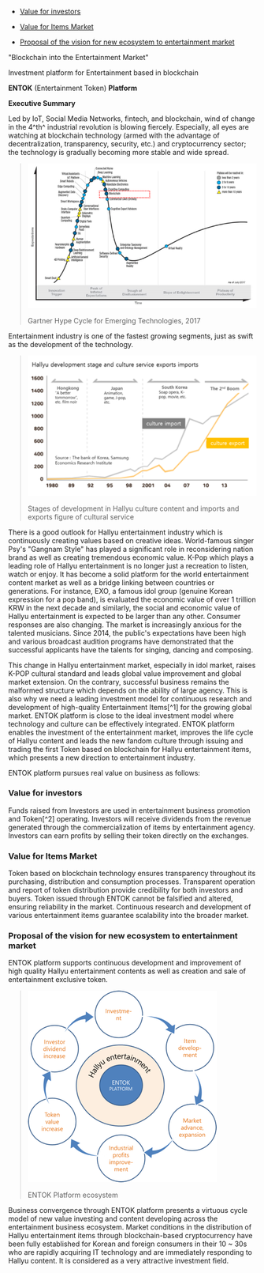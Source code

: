 -	[Value for investors](#value-for-investors)

-	[Value for Items Market](#value-for-items-market)

-	[Proposal of the vision for new ecosystem to entertainment market](#proposal-of-the-vision-for-new-ecosystem-to-entertainment-market)

"Blockchain into the Entertainment Market"

Investment platform for Entertainment based in blockchain

**ENTOK** (Entertainment Token) **Platform**

**Executive Summary**

Led by IoT, Social Media Networks, fintech, and blockchain, wind of change in the 4^th^ industrial revolution is blowing fiercely. Especially, all eyes are watching at blockchain technology (armed with the advantage of decentralization, transparency, security, etc.) and cryptocurrency sector; the technology is gradually becoming more stable and wide spread.

> ![](media/image2.png)
>
> Gartner Hype Cycle for Emerging Technologies, 2017

Entertainment industry is one of the fastest growing segments, just as swift as the development of the technology.

> ![](media/image3.png)
>
> Stages of development in Hallyu culture content and imports and exports figure of cultural service

There is a good outlook for Hallyu entertainment industry which is continuously creating values based on creative ideas. World-famous singer Psy\'s \"Gangnam Style\" has played a significant role in reconsidering nation brand as well as creating tremendous economic value. K-Pop which plays a leading role of Hallyu entertainment is no longer just a recreation to listen, watch or enjoy. It has become a solid platform for the world entertainment content market as well as a bridge linking between countries or generations. For instance, EXO, a famous idol group (genuine Korean expression for a pop band), is evaluated the economic value of over 1 trillion KRW in the next decade and similarly, the social and economic value of Hallyu entertainment is expected to be larger than any other. Consumer responses are also changing. The market is increasingly anxious for the talented musicians. Since 2014, the public's expectations have been high and various broadcast audition programs have demonstrated that the successful applicants have the talents for singing, dancing and composing.

This change in Hallyu entertainment market, especially in idol market, raises K-POP cultural standard and leads global value improvement and global market extension. On the contrary, successful business remains the malformed structure which depends on the ability of large agency. This is also why we need a leading investment model for continuous research and development of high-quality Entertainment Items[^1] for the growing global market. ENTOK platform is close to the ideal investment model where technology and culture can be effectively integrated. ENTOK platform enables the investment of the entertainment market, improves the life cycle of Hallyu content and leads the new fandom culture through issuing and trading the first Token based on blockchain for Hallyu entertainment items, which presents a new direction to entertainment industry.

ENTOK platform pursues real value on business as follows:

### Value for investors

Funds raised from Investors are used in entertainment business promotion and Token[^2] operating. Investors will receive dividends from the revenue generated through the commercialization of items by entertainment agency. Investors can earn profits by selling their token directly on the exchanges.

### Value for Items Market

Token based on blockchain technology ensures transparency throughout its purchasing, distribution and consumption processes. Transparent operation and report of token distribution provide credibility for both investors and buyers. Token issued through ENTOK cannot be falsified and altered, ensuring reliability in the market. Continuous research and development of various entertainment items guarantee scalability into the broader market.

### Proposal of the vision for new ecosystem to entertainment market

ENTOK platform supports continuous development and improvement of high quality Hallyu entertainment contents as well as creation and sale of entertainment exclusive token.

> ![](media/image4.png)
>
> ENTOK Platform ecosystem

Business convergence through ENTOK platform presents a virtuous cycle model of new value investing and content developing across the entertainment business ecosystem. Market conditions in the distribution of Hallyu entertainment items through blockchain-based cryptocurrency have been fully established for Korean and foreign consumers in their 10 ~ 30s who are rapidly acquiring IT technology and are immediately responding to Hallyu content. It is considered as a very attractive investment field.
